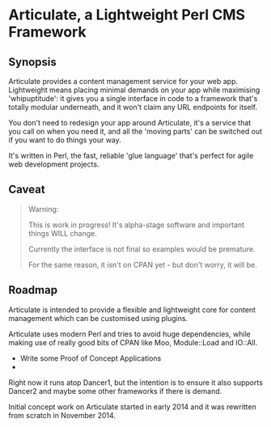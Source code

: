# Articulate, a Lightweight Perl CMS Framework

## Synopsis

Articulate provides a content management service for your web app. Lightweight means placing minimal demands on your app while maximising 'whipuptitude': it gives you a single interface in code to a framework that's totally modular underneath, and it won't claim any URL endpoints for itself.

You don't need to redesign your app around Articulate, it's a service that you call on when you need it, and all the 'moving parts' can be switched out if you want to do things your way.

It's written in Perl, the fast, reliable 'glue language' that's perfect for agile web development projects.

## Caveat

> Warning:
>
> This is work in progress! It's alpha-stage software and important things WILL change.
>
> Currently the interface is not final so examples would be premature.
>
> For the same reason, it isn't on CPAN yet - but don't worry, it will be.

## Roadmap

Articulate is intended to provide a flexible and lightweight core for content management which can be customised using plugins.

Articulate uses modern Perl and tries to avoid huge dependencies, while making use of really good bits of CPAN like Moo, Module::Load and IO::All.

- Write some Proof of Concept Applications
- 

Right now it runs atop Dancer1, but the intention is to ensure it also supports Dancer2 and maybe some other frameworks if there is demand.

Initial concept work on Articulate started in early 2014 and it was rewritten from scratch in November 2014.
